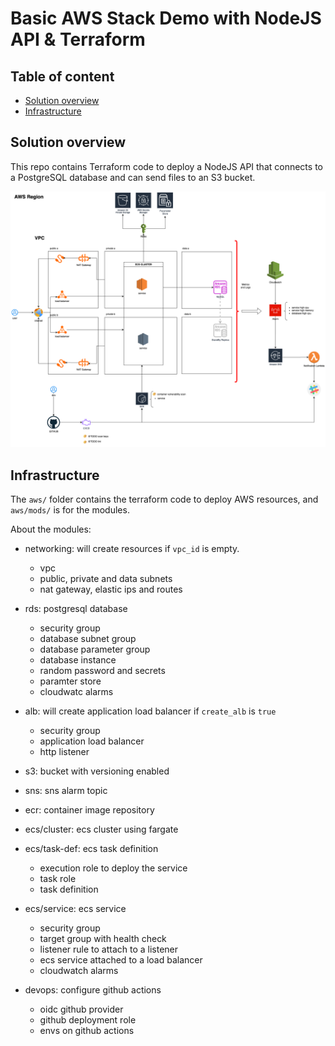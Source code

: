 # Basic AWS Stack Demo with NodeJS API & Terraform

## Table of content

   * [Solution overview](#solution-overview)
   * [Infrastructure](#infrastructure)



## Solution overview

This repo contains Terraform code to deploy a NodeJS API that connects to a PostgreSQL database and can send files to an S3 bucket.

<p align="center">
  <img src="docs/solution.png"/>
</p>




## Infrastructure

The `aws/` folder contains the terraform code to deploy AWS resources, and `aws/mods/` is for the modules.

About the modules:

- networking: will create resources if `vpc_id` is empty.
  - vpc
  - public, private and data subnets
  - nat gateway, elastic ips and routes

- rds: postgresql database
  - security group
  - database subnet group
  - database parameter group
  - database instance
  - random password and secrets 
  - paramter store
  - cloudwatc alarms

- alb: will create application load balancer if `create_alb` is `true`
  - security group
  - application load balancer
  - http listener

- s3: bucket with versioning enabled
- sns: sns alarm topic 
- ecr: container image repository
- ecs/cluster: ecs cluster using fargate
- ecs/task-def: ecs task definition
  - execution role to deploy the service
  - task role
  - task definition

- ecs/service: ecs service
  - security group
  - target group with health check
  - listener rule to attach to a listener
  - ecs service attached to a load balancer
  - cloudwatch alarms

- devops: configure github actions
  - oidc github provider
  - github deployment role
  - envs on github actions


